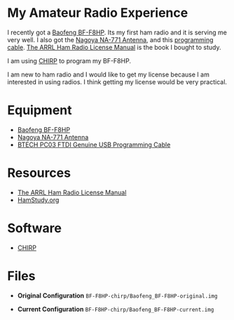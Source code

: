 # My Amateur Radio Experience

I recently got a [Baofeng BF-F8HP](https://www.amazon.com/gp/aw/d/B00MAULSOK/).  Its my first ham radio and it is serving me very well. I also got the [Nagoya NA-771 Antenna](https://www.amazon.com/gp/aw/d/B00KC4PWQQ/), and this [programming cable](https://www.amazon.com/gp/aw/d/B00HUB0ONK/). [The ARRL Ham Radio License Manual](https://www.amazon.com/gp/aw/d/1625950136/) is the book I bought to study.

I am using [CHIRP](http://chirp.danplanet.com/projects/chirp/wiki/Home) to program my BF-F8HP.

I am new to ham radio and I would like to get my license because I am interested in using radios. I think getting my license would be very practical.

# Equipment
* [Baofeng BF-F8HP](https://www.amazon.com/gp/aw/d/B00MAULSOK/)
* [Nagoya NA-771 Antenna](https://www.amazon.com/gp/aw/d/B00KC4PWQQ/)
* [BTECH PC03 FTDI Genuine USB Programming Cable](https://www.amazon.com/gp/aw/d/B00HUB0ONK/)

# Resources
* [The ARRL Ham Radio License Manual](https://www.amazon.com/gp/aw/d/1625950136/)
* [HamStudy.org](https://hamstudy.org)

# Software
* [CHIRP](http://chirp.danplanet.com/projects/chirp/wiki/Download)

# Files
* **Original Configuration**
`BF-F8HP-chirp/Baofeng_BF-F8HP-original.img`

* **Current Configuration**
`BF-F8HP-chirp/Baofeng_BF-F8HP-current.img`
